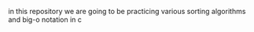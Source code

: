 in this repository we are going to be practicing various sorting algorithms and big-o notation in c
